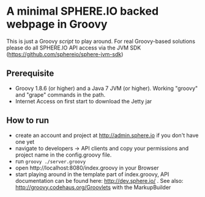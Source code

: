 
# A minimal SPHERE.IO backed webpage in Groovy

This is just a Groovy _script_ to play around. For real Groovy-based solutions please do all SPHERE.IO API access via the JVM SDK (https://github.com/sphereio/sphere-jvm-sdk)

## Prerequisite
* Groovy 1.8.6 (or higher) and a Java 7 JVM (or higher). Working "groovy" and "grape" commands in the path.
* Internet Access on first start to download the Jetty jar

## How to run
 * create an account and project at http://admin.sphere.io if you don't have one yet
 * navigate to developers -> API clients and copy your permissions and project name in the config.groovy file.
 * run `groovy ./server.groovy`
 * open http://localhost:8080/index.groovy in your Browser
 * start playing around in the template part of index.groovy, API documentation can be found here: http://dev.sphere.io/ . See also: http://groovy.codehaus.org/Groovlets with the MarkupBuilder



